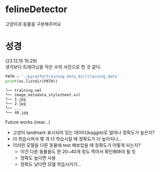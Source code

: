 # felineDetector
고양이과 동물을 구분해주어요

# 성경
(23.12.15 15:29)  
생각보다 트레이닝을 작은 수의 사진으로 한 것 같다.
```python
PATH = './pycatfd/training_data_dir/training_data'  
print(os.listdir(PATH))
```
```
└── training.xml
└── image_metadata_stylesheet.xsl
└── 1.jpg
└── 2.jpg
└── ...
└── 40.jpg
```

Future works (near...)
- 고양이 landmark 표시되어 있는 데이터(kaggle)로 얼마나 정확도가 높은지?
- 더 학습시켜서 몇 개 더 학습시킬 때 정확도가 더 높아지나...
- 이러한 모델을 다른 동물에 test 해보았을 때 정확도가 어떻게 되는지?
    - 이건 다른 동물들도 한 20~40개 정도 찍어서 확인해봐야 될 듯
    - 정확도 높다면 사용
    - 정확도 낮다면 모델 학습시키기...
